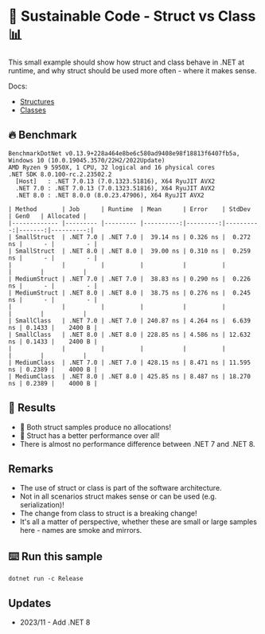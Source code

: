 # 🌳 Sustainable Code - Struct vs Class 📊

This small example should show how struct and class behave in .NET at runtime, and why struct should be used more often - where it makes sense.

Docs:
- [Structures](https://docs.microsoft.com/dotnet/csharp/language-reference/builtin-types/struct?WT.mc_id=DT-MVP-5001507)
- [Classes](https://docs.microsoft.com/dotnet/csharp/fundamentals/types/classes?WT.mc_id=DT-MVP-5001507)
## 🔥 Benchmark

```shell
BenchmarkDotNet v0.13.9+228a464e8be6c580ad9408e98f18813f6407fb5a, Windows 10 (10.0.19045.3570/22H2/2022Update)
AMD Ryzen 9 5950X, 1 CPU, 32 logical and 16 physical cores
.NET SDK 8.0.100-rc.2.23502.2
  [Host]   : .NET 7.0.13 (7.0.1323.51816), X64 RyuJIT AVX2
  .NET 7.0 : .NET 7.0.13 (7.0.1323.51816), X64 RyuJIT AVX2
  .NET 8.0 : .NET 8.0.0 (8.0.23.47906), X64 RyuJIT AVX2

| Method       | Job      | Runtime  | Mean      | Error    | StdDev    | Gen0   | Allocated |
|------------- |--------- |--------- |----------:|---------:|----------:|-------:|----------:|
| SmallStruct  | .NET 7.0 | .NET 7.0 |  39.14 ns | 0.326 ns |  0.272 ns |      - |         - |
| SmallStruct  | .NET 8.0 | .NET 8.0 |  39.00 ns | 0.310 ns |  0.259 ns |      - |         - |
|              |          |          |           |          |           |        |           |
| MediumStruct | .NET 7.0 | .NET 7.0 |  38.83 ns | 0.290 ns |  0.226 ns |      - |         - |
| MediumStruct | .NET 8.0 | .NET 8.0 |  38.75 ns | 0.276 ns |  0.245 ns |      - |         - |
|              |          |          |           |          |           |        |           |
| SmallClass   | .NET 7.0 | .NET 7.0 | 240.87 ns | 4.264 ns |  6.639 ns | 0.1433 |    2400 B |
| SmallClass   | .NET 8.0 | .NET 8.0 | 228.85 ns | 4.586 ns | 12.632 ns | 0.1433 |    2400 B |
|              |          |          |           |          |           |        |           |
| MediumClass  | .NET 7.0 | .NET 7.0 | 428.15 ns | 8.471 ns | 11.595 ns | 0.2389 |    4000 B |
| MediumClass  | .NET 8.0 | .NET 8.0 | 425.85 ns | 8.487 ns | 18.270 ns | 0.2389 |    4000 B |
```

## 🏁 Results

- 🔋 Both struct samples produce no allocations!
- 🚀 Struct has a better performance over all!
- There is almost no performance difference between .NET 7 and .NET 8.

## Remarks

- The use of struct or class is part of the software architecture.
- Not in all scenarios struct makes sense or can be used (e.g. serialization)!
- The change from class to struct is a breaking change!
- It's all a matter of perspective, whether these are small or large samples here - names are smoke and mirrors.

## ⌨️ Run this sample

```shell
dotnet run -c Release
```

## Updates

- 2023/11 - Add .NET 8
